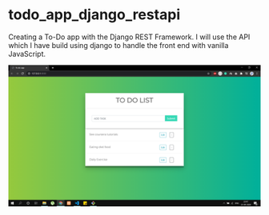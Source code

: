 # todo_app_django_restapi
Creating a To-Do app with the Django REST Framework.
I will use the API which I have build using django to handle the front end with vanilla JavaScript.

![alt text](https://github.com/lquresh52/todo_app_django_restapi/blob/master/todo_app_rest_api/to_do_list.png)
